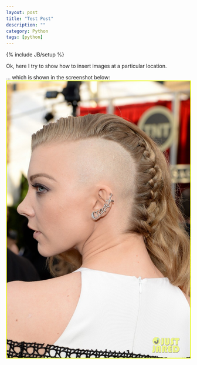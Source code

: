 ```yaml
---
layout: post
title: "Test Post"
description: ""
category: Python
tags: [python]
---
```

{% include JB/setup %}


Ok, here I try to show how to insert images at a particular location. 

… which is shown in the screenshot below:
![Natalie's Half Shaved Head](/assets/images/natalie-dormer-debuts-half-shaved-head-at-sag-awards-2014-01.jpg)
